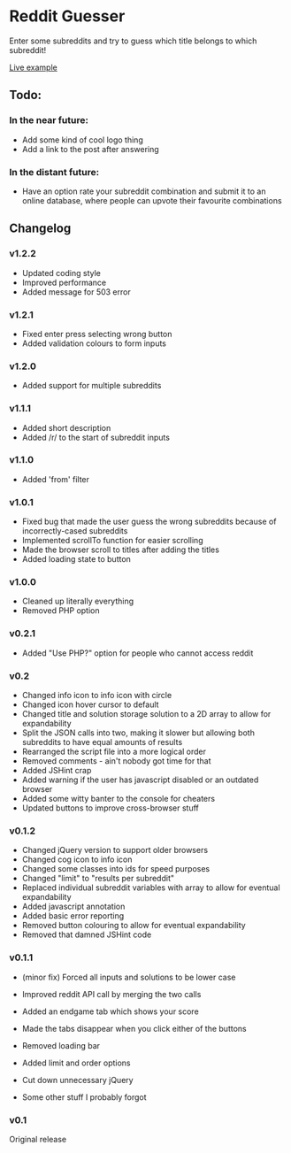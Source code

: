 # Reddit Guesser

Enter some subreddits and try to guess which title belongs to which subreddit!

[Live example](http://www.natzim.me/reddit-guesser/)

## Todo:

### In the near future:

- Add some kind of cool logo thing
- Add a link to the post after answering

### In the distant future:

- Have an option rate your subreddit combination and submit it to an online database, where people can upvote their favourite combinations

## Changelog

### v1.2.2

- Updated coding style
- Improved performance
- Added message for 503 error

### v1.2.1

- Fixed enter press selecting wrong button
- Added validation colours to form inputs

### v1.2.0

- Added support for multiple subreddits

### v1.1.1

- Added short description
- Added /r/ to the start of subreddit inputs

### v1.1.0

- Added 'from' filter

### v1.0.1

- Fixed bug that made the user guess the wrong subreddits because of incorrectly-cased subreddits
- Implemented scrollTo function for easier scrolling
- Made the browser scroll to titles after adding the titles
- Added loading state to button

### v1.0.0

- Cleaned up literally everything
- Removed PHP option

### v0.2.1

- Added "Use PHP?" option for people who cannot access reddit

### v0.2

- Changed info icon to info icon with circle
- Changed icon hover cursor to default
- Changed title and solution storage solution to a 2D array to allow for expandability
- Split the JSON calls into two, making it slower but allowing both subreddits to have equal amounts of results
- Rearranged the script file into a more logical order
- Removed comments - ain't nobody got time for that
- Added JSHint crap
- Added warning if the user has javascript disabled or an outdated browser
- Added some witty banter to the console for cheaters
- Updated buttons to improve cross-browser stuff

### v0.1.2

- Changed jQuery version to support older browsers
- Changed cog icon to info icon
- Changed some classes into ids for speed purposes
- Changed "limit" to "results per subreddit"
- Replaced individual subreddit variables with array to allow for eventual expandability
- Added javascript annotation
- Added basic error reporting
- Removed button colouring to allow for eventual expandability
- Removed that damned JSHint code

### v0.1.1

- (minor fix) Forced all inputs and solutions to be lower case

- Improved reddit API call by merging the two calls
- Added an endgame tab which shows your score
- Made the tabs disappear when you click either of the buttons
- Removed loading bar
- Added limit and order options
- Cut down unnecessary jQuery
- Some other stuff I probably forgot

### v0.1

Original release
